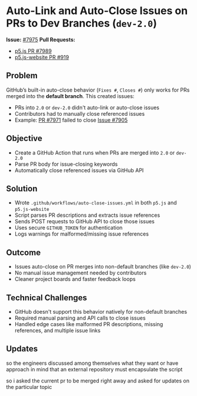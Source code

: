 # Auto-Link and Auto-Close Issues on PRs to Dev Branches (`dev-2.0`)

**Issue:** [#7975](https://github.com/processing/p5.js/issues/7975)
**Pull Requests:**

- [p5.js PR #7989](https://github.com/processing/p5.js/pull/7989)
- [p5.js-website PR #919](https://github.com/processing/p5.js-website/pull/919)

## Problem

GitHub’s built-in auto-close behavior (`Fixes #`, `Closes #`) only works for PRs merged into the **default branch**. This created issues:

- PRs into `2.0` or `dev-2.0` didn't auto-link or auto-close issues
- Contributors had to manually close referenced issues
- Example: [PR #7971](https://github.com/processing/p5.js/pull/7971) failed to close [Issue #7905](https://github.com/processing/p5.js/issues/7905)

## Objective

- Create a GitHub Action that runs when PRs are merged into `2.0` or `dev-2.0`
- Parse PR body for issue-closing keywords
- Automatically close referenced issues via GitHub API

## Solution

- Wrote `.github/workflows/auto-close-issues.yml` in both `p5.js` and `p5.js-website`
- Script parses PR descriptions and extracts issue references
- Sends POST requests to GitHub API to close those issues
- Uses secure `GITHUB_TOKEN` for authentication
- Logs warnings for malformed/missing issue references

## Outcome

- Issues auto-close on PR merges into non-default branches (like `dev-2.0`)
- No manual issue management needed by contributors
- Cleaner project boards and faster feedback loops

## Technical Challenges

- GitHub doesn't support this behavior natively for non-default branches
- Required manual parsing and API calls to close issues
- Handled edge cases like malformed PR descriptions, missing references, and multiple issue links

## Updates

so the engineers discussed among themselves
what they want or have approach in mind that an external repository must encapsulate the
script

so i asked the current pr to be merged right away and asked for updates on the
particular topic
